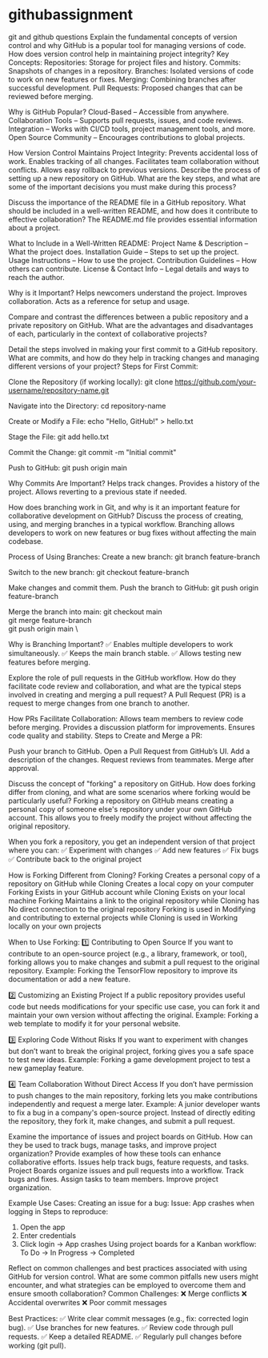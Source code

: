 # githubassignment
git and github
questions 
Explain the fundamental concepts of version control and why GitHub is a popular tool for managing versions of code. How does version control help in maintaining project integrity?
Key Concepts:
Repositories: Storage for project files and history.
Commits: Snapshots of changes in a repository.
Branches: Isolated versions of code to work on new features or fixes.
Merging: Combining branches after successful development.
Pull Requests: Proposed changes that can be reviewed before merging.

Why is GitHub Popular?
Cloud-Based – Accessible from anywhere.
Collaboration Tools – Supports pull requests, issues, and code reviews.
Integration – Works with CI/CD tools, project management tools, and more.
Open Source Community – Encourages contributions to global projects.

How Version Control Maintains Project Integrity:
Prevents accidental loss of work.
Enables tracking of all changes.
Facilitates team collaboration without conflicts.
Allows easy rollback to previous versions.
Describe the process of setting up a new repository on GitHub. What are the key steps, and what are some of the important decisions you must make during this process?

Discuss the importance of the README file in a GitHub repository. What should be included in a well-written README, and how does it contribute to effective collaboration?
The README.md file provides essential information about a project.

What to Include in a Well-Written README:
Project Name & Description – What the project does.
Installation Guide – Steps to set up the project.
Usage Instructions – How to use the project.
Contribution Guidelines – How others can contribute.
License & Contact Info – Legal details and ways to reach the author.

Why is it Important?
Helps newcomers understand the project.
Improves collaboration.
Acts as a reference for setup and usage.

Compare and contrast the differences between a public repository and a private repository on GitHub. What are the advantages and disadvantages of each, particularly in the context of collaborative projects?

Detail the steps involved in making your first commit to a GitHub repository. What are commits, and how do they help in tracking changes and managing different versions of your project?
Steps for First Commit:

Clone the Repository (if working locally):
git clone https://github.com/your-username/repository-name.git

Navigate into the Directory:
cd repository-name

Create or Modify a File:
echo "Hello, GitHub!" > hello.txt

Stage the File:
git add hello.txt

Commit the Change:
git commit -m "Initial commit"

Push to GitHub:
git push origin main

Why Commits Are Important?
Helps track changes.
Provides a history of the project.
Allows reverting to a previous state if needed.

How does branching work in Git, and why is it an important feature for collaborative development on GitHub? Discuss the process of creating, using, and merging branches in a typical workflow.
Branching allows developers to work on new features or bug fixes without affecting the main codebase.

Process of Using Branches:
Create a new branch:
git branch feature-branch

Switch to the new branch:
git checkout feature-branch

Make changes and commit them.
Push the branch to GitHub:
git push origin feature-branch

Merge the branch into main:
git checkout main  
git merge feature-branch  
git push origin main \

Why is Branching Important?
✅ Enables multiple developers to work simultaneously.
✅ Keeps the main branch stable.
✅ Allows testing new features before merging.

Explore the role of pull requests in the GitHub workflow. How do they facilitate code review and collaboration, and what are the typical steps involved in creating and merging a pull request?
A Pull Request (PR) is a request to merge changes from one branch to another.

How PRs Facilitate Collaboration:
Allows team members to review code before merging.
Provides a discussion platform for improvements.
Ensures code quality and stability.
Steps to Create and Merge a PR:

Push your branch to GitHub.
Open a Pull Request from GitHub’s UI.
Add a description of the changes.
Request reviews from teammates.
Merge after approval.

Discuss the concept of "forking" a repository on GitHub. How does forking differ from cloning, and what are some scenarios where forking would be particularly useful?
Forking a repository on GitHub means creating a personal copy of someone else's repository under your own GitHub account. This allows you to freely modify the project without affecting the original repository.

When you fork a repository, you get an independent version of that project where you can:
✅ Experiment with changes
✅ Add new features
✅ Fix bugs
✅ Contribute back to the original project

How is Forking Different from Cloning?
Forking Creates a personal copy of a repository on GitHub while Cloning Creates a local copy on your computer
Forking Exists in your GitHub account while Cloning Exists on your local machine
Forking Maintains a link to the original repository while Cloning has No direct connection to the original repository
Forking is used in Modifying and contributing to external projects while Cloning is used in Working locally on your own projects

When to Use Forking:
1️⃣ Contributing to Open Source
If you want to contribute to an open-source project (e.g., a library, framework, or tool), forking allows you to make changes and submit a pull request to the original repository.
Example: Forking the TensorFlow repository to improve its documentation or add a new feature.

2️⃣ Customizing an Existing Project
If a public repository provides useful code but needs modifications for your specific use case, you can fork it and maintain your own version without affecting the original.
Example: Forking a web template to modify it for your personal website.

3️⃣ Exploring Code Without Risks
If you want to experiment with changes but don’t want to break the original project, forking gives you a safe space to test new ideas.
Example: Forking a game development project to test a new gameplay feature.

4️⃣ Team Collaboration Without Direct Access
If you don’t have permission to push changes to the main repository, forking lets you make contributions independently and request a merge later.
Example: A junior developer wants to fix a bug in a company's open-source project. Instead of directly editing the repository, they fork it, make changes, and submit a pull request.

Examine the importance of issues and project boards on GitHub. How can they be used to track bugs, manage tasks, and improve project organization? Provide examples of how these tools can enhance collaborative efforts.
Issues help track bugs, feature requests, and tasks.
Project Boards organize issues and pull requests into a workflow.
Track bugs and fixes.
Assign tasks to team members.
Improve project organization.

Example Use Cases:
Creating an issue for a bug:
Issue: App crashes when logging in
Steps to reproduce:
1. Open the app
2. Enter credentials
3. Click login → App crashes
Using project boards for a Kanban workflow:
To Do → In Progress → Completed

Reflect on common challenges and best practices associated with using GitHub for version control. What are some common pitfalls new users might encounter, and what strategies can be employed to overcome them and ensure smooth collaboration?
Common Challenges:
❌ Merge conflicts
❌ Accidental overwrites
❌ Poor commit messages

Best Practices:
✅ Write clear commit messages (e.g., fix: corrected login bug).
✅ Use branches for new features.
✅ Review code through pull requests.
✅ Keep a detailed README.
✅ Regularly pull changes before working (git pull).
